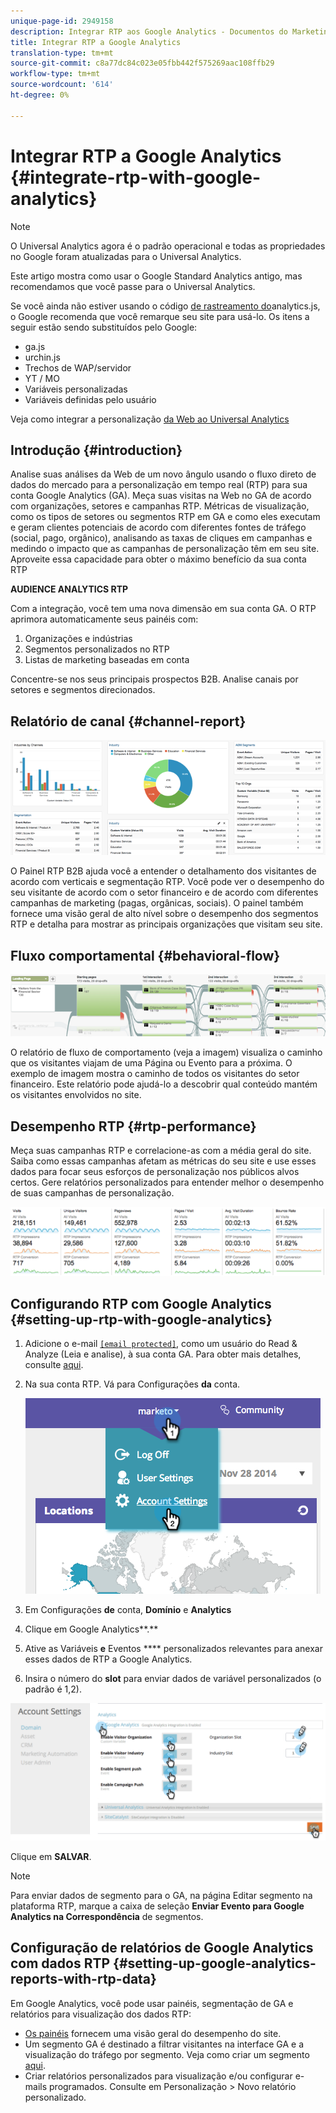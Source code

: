 ```yaml
---
unique-page-id: 2949158
description: Integrar RTP aos Google Analytics - Documentos do Marketing - Documentação do produto
title: Integrar RTP a Google Analytics
translation-type: tm+mt
source-git-commit: c8a77dc84c023e05fbb442f575269aac108ffb29
workflow-type: tm+mt
source-wordcount: '614'
ht-degree: 0%

---
```



# Integrar RTP a Google Analytics {#integrate-rtp-with-google-analytics}

>[!NOTE]
>
>O Universal Analytics agora é o padrão operacional e todas as propriedades no Google foram atualizadas para o Universal Analytics.
>
>Este artigo mostra como usar o Google Standard Analytics antigo, mas recomendamos que você passe para o Universal Analytics.
>
>Se você ainda não estiver usando o código [de rastreamento do](https://developers.google.com/analytics/devguides/collection/analyticsjs/)analytics.js, o Google recomenda que você remarque seu site para usá-lo. Os itens a seguir estão sendo substituídos pelo Google:
>
>* ga.js
>* urchin.js
>* Trechos de WAP/servidor
>* YT / MO
>* Variáveis personalizadas
>* Variáveis definidas pelo usuário

>
>
Veja como integrar a personalização [da Web ao Universal Analytics](integrate-rtp-with-google-universal-analytics.md)

## Introdução {#introduction}

Analise suas análises da Web de um novo ângulo usando o fluxo direto de dados do mercado para a personalização em tempo real (RTP) para sua conta Google Analytics (GA). Meça suas visitas na Web no GA de acordo com organizações, setores e campanhas RTP. Métricas de visualização, como os tipos de setores ou segmentos RTP em GA e como eles executam e geram clientes potenciais de acordo com diferentes fontes de tráfego (social, pago, orgânico), analisando as taxas de cliques em campanhas e medindo o impacto que as campanhas de personalização têm em seu site. Aproveite essa capacidade para obter o máximo benefício da sua conta RTP

**AUDIENCE ANALYTICS RTP**

Com a integração, você tem uma nova dimensão em sua conta GA. O RTP aprimora automaticamente seus painéis com:

1. Organizações e indústrias
1. Segmentos personalizados no RTP
1. Listas de marketing baseadas em conta

Concentre-se nos seus principais prospectos B2B. Analise canais por setores e segmentos direcionados.

## Relatório de canal {#channel-report}

![](assets/image2014-11-28-16-3a39-3a28.png)

O Painel RTP B2B ajuda você a entender o detalhamento dos visitantes de acordo com verticais e segmentação RTP. Você pode ver o desempenho do seu visitante de acordo com o setor financeiro e de acordo com diferentes campanhas de marketing (pagas, orgânicas, sociais). O painel também fornece uma visão geral de alto nível sobre o desempenho dos segmentos RTP e detalha para mostrar as principais organizações que visitam seu site.

## Fluxo comportamental {#behavioral-flow}

![](assets/image2014-11-28-16-3a40-3a43.png)

O relatório de fluxo de comportamento (veja a imagem) visualiza o caminho que os visitantes viajam de uma Página ou Evento para a próxima. O exemplo de imagem mostra o caminho de todos os visitantes do setor financeiro. Este relatório pode ajudá-lo a descobrir qual conteúdo mantém os visitantes envolvidos no site.

## Desempenho RTP {#rtp-performance}

Meça suas campanhas RTP e correlacione-as com a média geral do site. Saiba como essas campanhas afetam as métricas do seu site e use esses dados para focar seus esforços de personalização nos públicos alvos certos. Gere relatórios personalizados para entender melhor o desempenho de suas campanhas de personalização.

![](assets/image2014-11-28-16-3a47-3a0.png)

## Configurando RTP com Google Analytics {#setting-up-rtp-with-google-analytics}

1. Adicione o e-mail [`[email protected]`](http://docs.marketo.com/cdn-cgi/l/email-protection#0674727628616734466b67746d6372692865696b), como um usuário do Read &amp; Analyze (Leia e analise), à sua conta GA. Para obter mais detalhes, consulte [aqui](https://support.google.com/analytics/answer/2884495?hl=en).
1. Na sua conta RTP. Vá para Configurações **da** conta.

   ![](assets/image2014-11-28-16-3a54-3a40.png)

1. Em Configurações **de** conta, **Domínio** e **Analytics**
1. Clique em Google Analytics**.**
1. Ative as Variáveis **e** Eventos **** personalizados relevantes para anexar esses dados de RTP a Google Analytics.
1. Insira o número do **slot** para enviar dados de variável personalizados (o padrão é 1,2).

![](assets/image2014-11-28-17-3a0-3a17.png)

Clique em **SALVAR**.

>[!NOTE]
>
>Para enviar dados de segmento para o GA, na página [](/help/marketo/product-docs/web-personalization/using-web-segments/create-a-basic-web-segment.md) Editar segmento na plataforma RTP, marque a caixa de seleção **Enviar Evento para Google Analytics na Correspondência** de segmentos.

## Configuração de relatórios de Google Analytics com dados RTP {#setting-up-google-analytics-reports-with-rtp-data}

Em Google Analytics, você pode usar painéis, segmentação de GA e relatórios para visualização dos dados RTP:

* [Os painéis](https://support.google.com/analytics/answer/1068216?hl=en) fornecem uma visão geral do desempenho do site.
* Um segmento GA é destinado a filtrar visitantes na interface GA e a visualização do tráfego por segmento. Veja como criar um segmento [aqui](https://support.google.com/analytics/answer/3124493?hl=en).
* Criar relatórios [](https://support.google.com/analytics/answer/1033013?hl=en) personalizados para visualização e/ou configurar e-mails programados. Consulte em Personalização > Novo relatório personalizado.
